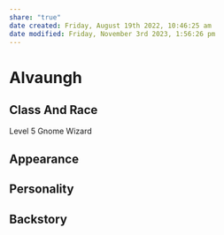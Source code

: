 ```yaml
---
share: "true"
date created: Friday, August 19th 2022, 10:46:25 am
date modified: Friday, November 3rd 2023, 1:56:26 pm
---
```



# Alvaungh
## Class And Race
Level 5 Gnome Wizard
## Appearance

## Personality

## Backstory
